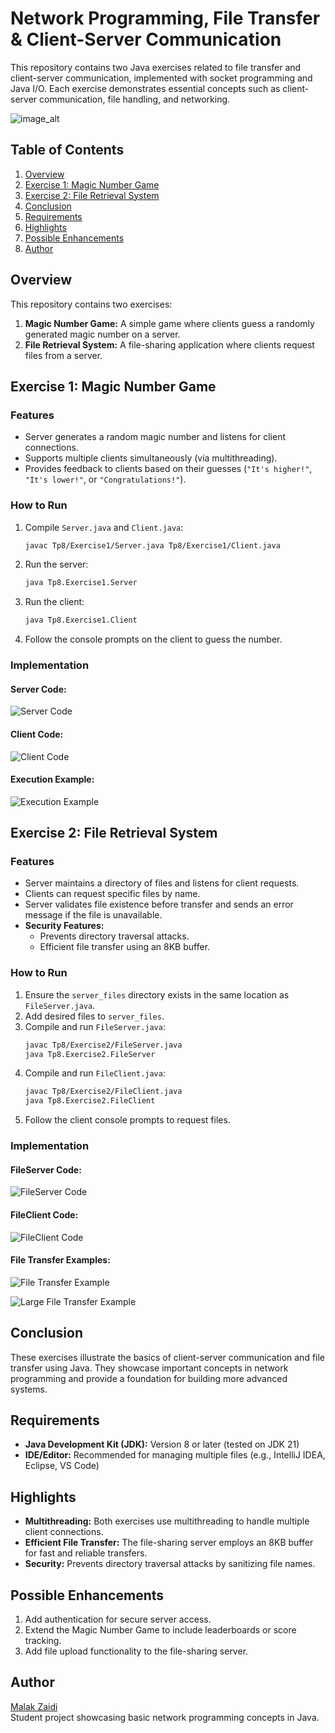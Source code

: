 # Network Programming, File Transfer & Client-Server Communication

This repository contains two Java exercises related to file transfer and client-server communication, implemented with socket programming and Java I/O. Each exercise demonstrates essential concepts such as client-server communication, file handling, and networking.

![image_alt](https://github.com/malakzaidi/Tps_POO_SDIA1/blob/main/src/Tp8/screenshots/Overview.png?raw=true)


## Table of Contents

1. [Overview](#overview)  
2. [Exercise 1: Magic Number Game](#exercise-1-magic-number-game)  
3. [Exercise 2: File Retrieval System](#exercise-2-file-retrieval-system)  
4. [Conclusion](#conclusion)  
5. [Requirements](#requirements)  
6. [Highlights](#highlights)  
7. [Possible Enhancements](#possible-enhancements)  
8. [Author](#author)  

## Overview

This repository contains two exercises:  
1. **Magic Number Game:** A simple game where clients guess a randomly generated magic number on a server.  
2. **File Retrieval System:** A file-sharing application where clients request files from a server.  

## Exercise 1: Magic Number Game

### Features
- Server generates a random magic number and listens for client connections.  
- Supports multiple clients simultaneously (via multithreading).  
- Provides feedback to clients based on their guesses (`"It's higher!"`, `"It's lower!"`, or `"Congratulations!"`).  

### How to Run
1. Compile `Server.java` and `Client.java`:  
   ```bash
   javac Tp8/Exercise1/Server.java Tp8/Exercise1/Client.java
   ```  
2. Run the server:  
   ```bash
   java Tp8.Exercise1.Server
   ```  
3. Run the client:  
   ```bash
   java Tp8.Exercise1.Client
   ```  
4. Follow the console prompts on the client to guess the number.

### Implementation
#### Server Code:
![Server Code](https://github.com/malakzaidi/Tps_POO_SDIA1/blob/main/src/Tp8/screenshots/Server.PNG?raw=true)

#### Client Code:
![Client Code](https://github.com/malakzaidi/Tps_POO_SDIA1/blob/main/src/Tp8/screenshots/Client.PNG?raw=true)

#### Execution Example:
![Execution Example](https://github.com/malakzaidi/Tps_POO_SDIA1/blob/main/src/Tp8/screenshots/exec.PNG?raw=true)

## Exercise 2: File Retrieval System

### Features
- Server maintains a directory of files and listens for client requests.  
- Clients can request specific files by name.  
- Server validates file existence before transfer and sends an error message if the file is unavailable.  
- **Security Features:**  
  - Prevents directory traversal attacks.  
  - Efficient file transfer using an 8KB buffer.  

### How to Run
1. Ensure the `server_files` directory exists in the same location as `FileServer.java`.  
2. Add desired files to `server_files`.  
3. Compile and run `FileServer.java`:  
   ```bash
   javac Tp8/Exercise2/FileServer.java  
   java Tp8.Exercise2.FileServer
   ```  
4. Compile and run `FileClient.java`:  
   ```bash
   javac Tp8/Exercise2/FileClient.java  
   java Tp8.Exercise2.FileClient
   ```  
5. Follow the client console prompts to request files.

### Implementation
#### FileServer Code:
![FileServer Code](https://github.com/malakzaidi/Tps_POO_SDIA1/blob/main/src/Tp8/screenshots/FileServer.PNG?raw=true)

#### FileClient Code:
![FileClient Code](https://github.com/malakzaidi/Tps_POO_SDIA1/blob/main/src/Tp8/screenshots/FileClient.PNG?raw=true)

#### File Transfer Examples:
![File Transfer Example](https://github.com/malakzaidi/Tps_POO_SDIA1/blob/main/src/Tp8/screenshots/exec2.PNG?raw=true)

![Large File Transfer Example](https://github.com/malakzaidi/Tps_POO_SDIA1/blob/main/src/Tp8/screenshots/exec23.PNG?raw=true)

## Conclusion

These exercises illustrate the basics of client-server communication and file transfer using Java. They showcase important concepts in network programming and provide a foundation for building more advanced systems.

## Requirements
- **Java Development Kit (JDK):** Version 8 or later (tested on JDK 21)  
- **IDE/Editor:** Recommended for managing multiple files (e.g., IntelliJ IDEA, Eclipse, VS Code)  

## Highlights
- **Multithreading:** Both exercises use multithreading to handle multiple client connections.  
- **Efficient File Transfer:** The file-sharing server employs an 8KB buffer for fast and reliable transfers.  
- **Security:** Prevents directory traversal attacks by sanitizing file names.  

## Possible Enhancements
1. Add authentication for secure server access.  
2. Extend the Magic Number Game to include leaderboards or score tracking.  
3. Add file upload functionality to the file-sharing server.  

## Author

[Malak Zaidi](https://github.com/malakzaidi)  
Student project showcasing basic network programming concepts in Java.
